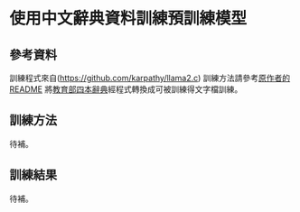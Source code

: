 # 使用中文辭典資料訓練預訓練模型
## 參考資料
訓練程式來自(https://github.com/karpathy/llama2.c)
訓練方法請參考[原作者的README](README-llama2.md)
將[教育部四本辭典](https://language.moe.gov.tw/001/Upload/Files/site_content/M0001/respub/index.html)經程式轉換成可被訓練得文字檔訓練。
## 訓練方法
待補。
## 訓練結果
待補。


